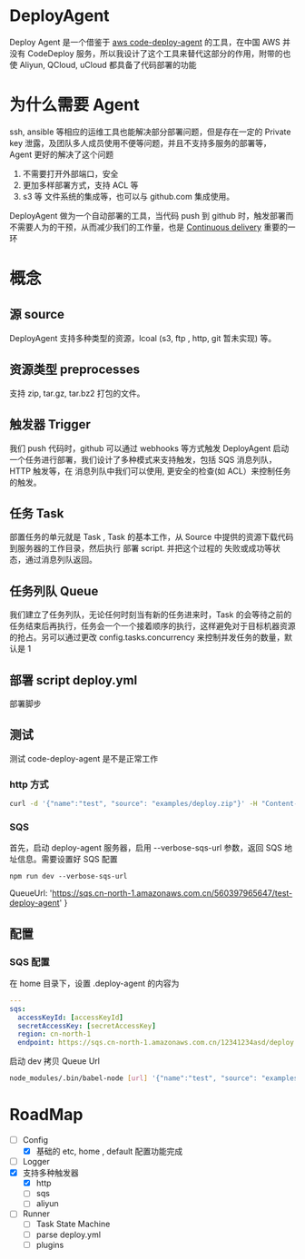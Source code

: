 # DeployAgent
Deploy Agent  是一个借鉴于 [aws code-deploy-agent](http://docs.aws.amazon.com/codedeploy/latest/userguide/how-to-run-agent.html) 的工具，在中国 AWS 并没有 CodeDeploy 服务，所以我设计了这个工具来替代这部分的作用，附带的也使 Aliyun, QCloud, uCloud 都具备了代码部署的功能

# 为什么需要 Agent
ssh, ansible 等相应的运维工具也能解决部分部署问题，但是存在一定的 Private key 泄露，及团队多人成员使用不便等问题，并且不支持多服务的部署等， Agent 更好的解决了这个问题

1. 不需要打开外部端口，安全
2. 更加多样部署方式，支持 ACL 等
3. s3 等 文件系统的集成等，也可以与 github.com 集成使用。

DeployAgent 做为一个自动部署的工具，当代码 push 到 github 时，触发部署而不需要人为的干预，从而减少我们的工作量，也是 [Continuous delivery](https://en.wikipedia.org/wiki/Continuous_delivery) 重要的一环

# 概念

## 源 source
DeployAgent 支持多种类型的资源，lcoal (s3, ftp , http, git 暂未实现) 等。

## 资源类型 preprocesses
支持 zip, tar.gz, tar.bz2 打包的文件。

## 触发器 Trigger
我们 push 代码时，github 可以通过 webhooks 等方式触发 DeployAgent 启动一个任务进行部署，我们设计了多种模式来支持触发，包括
SQS 消息列队，HTTP 触发等，在 消息列队中我们可以使用, 更安全的检查(如 ACL）来控制任务的触发。

## 任务 Task
部置任务的单元就是 Task , Task 的基本工作，从 Source 中提供的资源下载代码到服务器的工作目录，然后执行 部署 script. 并把这个过程的 失败或成功等状态，通过消息列队返回。

## 任务列队 Queue
我们建立了任务列队，无论任何时刻当有新的任务进来时，Task 的会等待之前的任务结束后再执行，任务会一个一个接着顺序的执行，这样避免对于目标机器资源的抢占。另可以通过更改 config.tasks.concurrency 来控制并发任务的数量，默认是 1

## 部署 script deploy.yml
部署脚步

## 测试
测试 code-deploy-agent 是不是正常工作
### http 方式

```bash
curl -d '{"name":"test", "source": "examples/deploy.zip"}' -H "Content-Type: application/json" http://127.0.0.1:8040/trigger
```

### SQS 
首先，启动 deploy-agent 服务器，启用 --verbose-sqs-url 参数，返回 SQS 地址信息。需要设置好 SQS 配置
```
npm run dev --verbose-sqs-url
```
 QueueUrl: 'https://sqs.cn-north-1.amazonaws.com.cn/560397965647/test-deploy-agent' }


## 配置

### SQS 配置
在 home 目录下，设置 .deploy-agent 的内容为
```yaml
---
sqs:
  accessKeyId: [accessKeyId]
  secretAccessKey: [secretAccessKey]
  region: cn-north-1
  endpoint: https://sqs.cn-north-1.amazonaws.com.cn/12341234asd/deploy
```

启动 dev 
拷贝 Queue Url

```bash
node_modules/.bin/babel-node [url] '{"name":"test", "source": "examples/deploy.zip"}'
```

# RoadMap

- [ ] Config
	- [x] 基础的 etc, home , default 配置功能完成
- [ ] Logger
- [x] 支持多种触发器
	- [x] http
	- [ ] sqs
	- [ ] aliyun
- [ ] Runner
	- [ ] Task State Machine
	- [ ] parse deploy.yml
	- [ ] plugins
